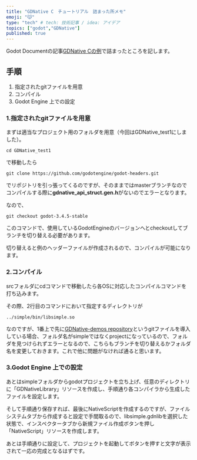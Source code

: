 ```yaml
---
title: "GDNative C　チュートリアル　詰まった所メモ"
emoji: "😽"
type: "tech" # tech: 技術記事 / idea: アイデア
topics: ["godot","GDNative"]
published: true
---
```

Godot Documentの記事[GDNative Cの例](https://docs.godotengine.org/en/stable/tutorials/scripting/gdnative/gdnative_c_example.html#doc-gdnative-c-example)で詰まったところを記します。
## 手順
1. 指定されたgitファイルを用意
2. コンパイル
3. Godot Engine 上での設定

### 1.指定されたgitファイルを用意
まずは適当なプロジェクト用のフォルダを用意（今回はGDNative_test1にしました）。
```
cd GDNative_test1
```
で移動したら
```
git clone https://github.com/godotengine/godot-headers.git
```
でリポジトリを引っ張ってくるのですが、そのままではmasterブランチなのでコンパイルする際に**gdnative_api_struct.gen.h**がないのでエラーとなります。

なので、
```
git checkout godot-3.4.5-stable
```
このコマンドで、使用しているGodotEngineのバージョンへとcheckoutしてブランチを切り替える必要があります。

切り替えると例のヘッダーファイルが作成されるので、コンパイルが可能になります。
### 2.コンパイル
srcフォルダにcdコマンドで移動したら各OSに対応したコンパイルコマンドを打ち込みます。

その際、2行目のコマンドにおいて指定するディレクトリが
```
../simple/bin/libsimple.so
```
なのですが、1番上で先に[GDNative-demos repository](https://github.com/godotengine/gdnative-demos/tree/master/c/simple)というgitファイルを導入している場合、フォルダ名がsimpleではなくprojectになっているので、フォルダを見つけられずエラーとなるので、こちらもブランチを切り替えるかフォルダ名を変更しておきます。これで他に問題がなければ通ると思います。
### 3.Godot Engine 上での設定
あとはsimpleフォルダからgodotプロジェクトを立ち上げ、任意のディレクトリに「GDNativeLibrary」リソースを作成し、手順通り各コンパイラから生成したファイルを設定します。

そして手順通り保存すれば、最後にNativeScriptを作成するのですが、ファイルシステムタブから作成すると設定で手間取るので、libsimple.gdnlibを選択した状態で、インスペクタータブから新規ファイル作成ボタンを押し「NativeScript」リソースを作成します。

あとは手順通りに設定して、プロジェクトを起動してボタンを押すと文字が表示されて一応の完成となるはずです。
